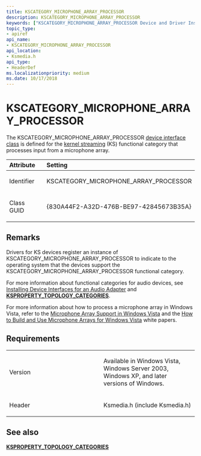 ```yaml
---
title: KSCATEGORY_MICROPHONE_ARRAY_PROCESSOR
description: KSCATEGORY_MICROPHONE_ARRAY_PROCESSOR
keywords: ["KSCATEGORY_MICROPHONE_ARRAY_PROCESSOR Device and Driver Installation"]
topic_type:
- apiref
api_name:
- KSCATEGORY_MICROPHONE_ARRAY_PROCESSOR
api_location:
- Ksmedia.h
api_type:
- HeaderDef
ms.localizationpriority: medium
ms.date: 10/17/2018
---
```


# KSCATEGORY_MICROPHONE_ARRAY_PROCESSOR


The KSCATEGORY_MICROPHONE_ARRAY_PROCESSOR [device interface class](./overview-of-device-interface-classes.md) is defined for the [kernel streaming](../stream/streaming-minidrivers2.md) (KS) functional category that processes input from a microphone array.

<table>
<colgroup>
<col width="50%" />
<col width="50%" />
</colgroup>
<thead>
<tr class="header">
<th align="left">Attribute</th>
<th align="left">Setting</th>
</tr>
</thead>
<tbody>
<tr class="odd">
<td align="left"><p>Identifier</p></td>
<td align="left"><p>KSCATEGORY_MICROPHONE_ARRAY_PROCESSOR</p></td>
</tr>
<tr class="even">
<td align="left"><p>Class GUID</p></td>
<td align="left"><p>{830A44F2-A32D-476B-BE97-42845673B35A}</p></td>
</tr>
</tbody>
</table>

 

## Remarks

Drivers for KS devices register an instance of KSCATEGORY_MICROPHONE_ARRAY_PROCESSOR to indicate to the operating system that the devices support the KSCATEGORY_MICROPHONE_ARRAY_PROCESSOR functional category.

For more information about functional categories for audio devices, see [Installing Device Interfaces for an Audio Adapter](../audio/installing-device-interfaces-for-an-audio-adapter.md) and [**KSPROPERTY_TOPOLOGY_CATEGORIES**](../stream/ksproperty-topology-categories.md).

For more information about how to process a microphone array in Windows Vista, refer to the [Microphone Array Support in Windows Vista](/previous-versions/windows/hardware/design/dn613960(v=vs.85)) and the [How to Build and Use Microphone Arrays for Windows Vista](/previous-versions/windows/hardware/design/dn613960(v=vs.85)) white papers.

## Requirements

<table>
<colgroup>
<col width="50%" />
<col width="50%" />
</colgroup>
<tbody>
<tr class="odd">
<td align="left"><p>Version</p></td>
<td align="left"><p>Available in Windows Vista, Windows Server 2003, Windows XP, and later versions of Windows.</p></td>
</tr>
<tr class="even">
<td align="left"><p>Header</p></td>
<td align="left">Ksmedia.h (include Ksmedia.h)</td>
</tr>
</tbody>
</table>

## See also


[**KSPROPERTY_TOPOLOGY_CATEGORIES**](../stream/ksproperty-topology-categories.md)


